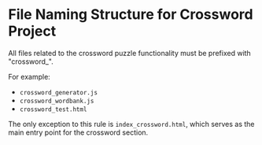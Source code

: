 # File Naming Structure for Crossword Project

All files related to the crossword puzzle functionality must be prefixed with "crossword_".

For example:
- `crossword_generator.js`
- `crossword_wordbank.js`
- `crossword_test.html`

The only exception to this rule is `index_crossword.html`, which serves as the main entry point for the crossword section.
